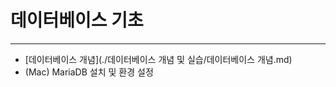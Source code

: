 # 데이터베이스 기초

---------------

- [데이터베이스 개념](./데이터베이스 개념 및 실습/데이터베이스 개념.md)
- (Mac) MariaDB 설치 및 환경 설정


